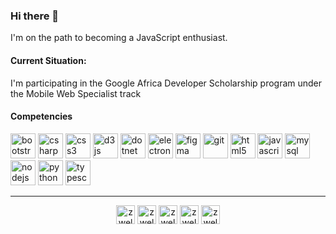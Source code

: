 ### Hi there 👋
I'm on the path to becoming a JavaScript enthusiast.

#### Current Situation:
I'm participating in the Google Africa Developer Scholarship program under the Mobile Web Specialist track

#### Competencies
<p align="left"><img src="https://devicons.github.io/devicon/devicon.git/icons/bootstrap/bootstrap-plain.svg" alt="bootstrap" width="40" height="40"/> <img src="https://devicons.github.io/devicon/devicon.git/icons/csharp/csharp-original.svg" alt="csharp" width="40" height="40"/> <img src="https://devicons.github.io/devicon/devicon.git/icons/css3/css3-original-wordmark.svg" alt="css3" width="40" height="40"/> <img src="https://devicons.github.io/devicon/devicon.git/icons/d3js/d3js-original.svg" alt="d3js" width="40" height="40"/> <img src="https://devicons.github.io/devicon/devicon.git/icons/dot-net/dot-net-original-wordmark.svg" alt="dotnet" width="40" height="40"/> <img src="https://devicons.github.io/devicon/devicon.git/icons/electron/electron-original.svg" alt="electron" width="40" height="40"/> <img src="https://www.vectorlogo.zone/logos/figma/figma-icon.svg" alt="figma" width="40" height="40"/> <img src="https://www.vectorlogo.zone/logos/git-scm/git-scm-icon.svg" alt="git" width="40" height="40"/> <img src="https://devicons.github.io/devicon/devicon.git/icons/html5/html5-original-wordmark.svg" alt="html5" width="40" height="40"/> <img src="https://devicons.github.io/devicon/devicon.git/icons/javascript/javascript-original.svg" alt="javascript" width="40" height="40"/> <img src="https://devicons.github.io/devicon/devicon.git/icons/mysql/mysql-original-wordmark.svg" alt="mysql" width="40" height="40"/> <img src="https://devicons.github.io/devicon/devicon.git/icons/nodejs/nodejs-original-wordmark.svg" alt="nodejs" width="40" height="40"/> <img src="https://devicons.github.io/devicon/devicon.git/icons/python/python-original.svg" alt="python" width="40" height="40"/> <img src="https://devicons.github.io/devicon/devicon.git/icons/typescript/typescript-original.svg" alt="typescript" width="40" height="40"/></p>
<hr />
<p align="center">
<a href="https://codepen.io/zwelc" target="blank"><img align="center" src="https://cdn.jsdelivr.net/npm/simple-icons@3.0.1/icons/codepen.svg" alt="zwelc" height="30" width="30" /></a>
<a href="https://dev.to/zwelc_" target="blank"><img align="center" src="https://cdn.jsdelivr.net/npm/simple-icons@3.0.1/icons/dev-dot-to.svg" alt="zwelc" height="30" width="30" /></a>
<a href="https://twitter.com/zwelc_" target="blank"><img align="center" src="https://cdn.jsdelivr.net/npm/simple-icons@3.0.1/icons/twitter.svg" alt="zwelc_" height="30" width="30" /></a>
<a href="https://linkedin.com/in/zwelc" target="blank"><img align="center" src="https://cdn.jsdelivr.net/npm/simple-icons@3.0.1/icons/linkedin.svg" alt="zwelc" height="30" width="30" /></a>
<a href="https://instagram.com/zwelc_" target="blank"><img align="center" src="https://cdn.jsdelivr.net/npm/simple-icons@3.0.1/icons/instagram.svg" alt="zwelc_" height="30" width="30" /></a>
</p>
